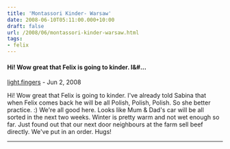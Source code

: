 ```yaml
---
title: 'Montassori Kinder- Warsaw'
date: 2008-06-10T05:11:00.000+10:00
draft: false
url: /2008/06/montassori-kinder-warsaw.html
tags: 
- felix
---
```


#### Hi! Wow great that Felix is going to kinder. I&#...
[light.fingers](http://www.blogger.com/profile/02502430724382290814 "noreply@blogger.com") - <time datetime="2008-06-10T11:12:00.000+10:00">Jun 2, 2008</time>

Hi! Wow great that Felix is going to kinder. I've already told Sabina that when Felix comes back he will be all Polish, Polish, Polish. So she better practice. :) We're all good here. Looks like Mum & Dad's car will be all sorted in the next two weeks. Winter is pretty warm and not wet enough so far. Just found out that our next door neighbours at the farm sell beef directly. We've put in an order. Hugs!
<hr />
